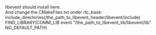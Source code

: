libevent should install here.   
And change the CMakeFiles.txt under rtc_base:  
include_directories(/the_path_to_libevent_header/libevent/include)   
FIND_LIBRARY(COMM_LIB event "/the_path_to_libevent_lib/libevent/lib" NO_DEFAULT_PATH)   
